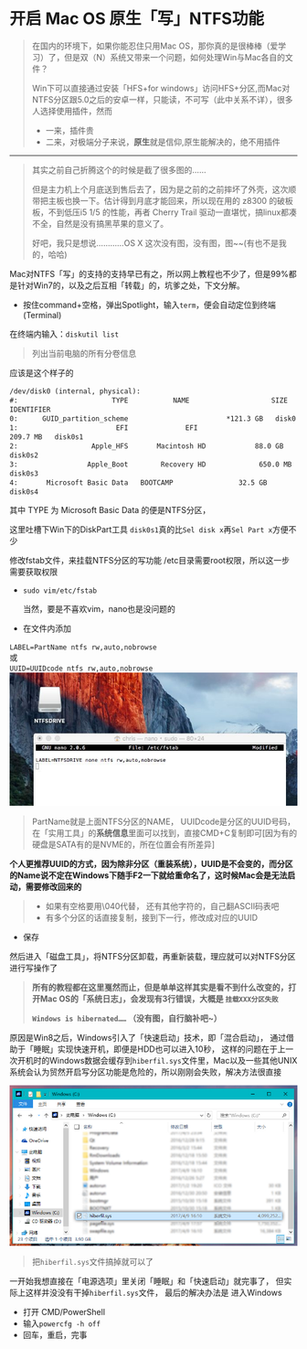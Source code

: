 # 开启 Mac OS 原生「写」NTFS功能

> 在国内的环境下，如果你能忍住只用Mac OS，那你真的是很棒棒（爱学习）了，但是双（N）系统又带来一个问题，如何处理Win与Mac各自的文件？
> 
> Win下可以直接通过安装「HFS+for windows」访问HFS+分区,而Mac对NTFS分区跟5.0之后的安卓一样，只能读，不可写（此中关系不详），很多人选择使用插件，然而  
> 
> *   一来，插件贵
> * 二来，对极端分子来说，**原生**就是信仰,原生能解决的，绝不用插件

* * *

> 其实之前自己折腾这个的时候是截了很多图的……
> 
> 但是主力机上个月底送到售后去了，因为是之前的之前摔坏了外壳，这次顺带把主板也换一下。估计得到月底才能回来，所以现在用的 z8300 的破板板，不到低压i5 1/5 的性能，再者 Cherry Trail 驱动一直堪忧，搞linux都凑不全，自然是没有搞黑苹果的意义了。
> 
> 好吧，我只是想说…………OS X 这次没有图，没有图，图~~(有也不是我的，哈哈)

Mac对NTFS「写」的支持的支持早已有之，所以网上教程也不少了，但是99%都是针对Win7的，以及之后互相「转载」的，坑爹之处，下文分解。

*   按住command+空格，弹出Spotlight，输入`term`，便会自动定位到终端(Terminal)

在终端内输入：`diskutil list`

> 列出当前电脑的所有分卷信息

应该是这个样子的  

	/dev/disk0 (internal, physical):
    #:                       TYPE           NAME                    SIZE       IDENTIFIER
    0:      GUID_partition_scheme                        *121.3 GB   disk0
    1:                        EFI              EFI                     209.7 MB   disk0s1
    2:                  Apple_HFS       Macintosh HD            88.0 GB    disk0s2
    3:                 Apple_Boot        Recovery HD             650.0 MB   disk0s3
    4:       Microsoft Basic Data   BOOTCAMP                32.5 GB    disk0s4

其中 TYPE 为 Microsoft Basic Data 的便是NTFS分区，  

这里吐槽下Win下的DiskPart工具
`disk0s1`真的比`Sel disk x`再`Sel Part x`方便不少

修改fstab文件，来挂载NTFS分区的写功能
/etc目录需要root权限，所以这一步需要获取权限

*   `sudo vim/etc/fstab`

    当然，要是不喜欢vim，nano也是没问题的

*   在文件内添加

`LABEL=PartName ntfs rw,auto,nobrowse`  
 或  
`UUID=UUIDcode ntfs rw,auto,nobrowse`  
![edit fstab](./nano.jpg)

> PartName就是上面NTFS分区的NAME，
> UUIDcode是分区的UUID号码，在「实用工具」的**系统信息**里面可以找到，直接CMD+C复制即可[因为有的硬盘是SATA有的是NVME的，所在位置会有所差异]

**个人更推荐UUID的方式，因为除非分区（重装系统），UUID是不会变的，而分区的Name说不定在Windows下随手F2一下就给重命名了，这时候Mac会是无法启动，需要修改回来的**

> *   如果有空格要用\040代替，
> 还有其他字符的，自己翻ASCII码表吧
> *   有多个分区的话直接复制，接到下一行，修改成对应的UUID

*   保存

然后进入「磁盘工具」，将NTFS分区卸载，再重新装载，理应就可以对NTFS分区进行写操作了

> **所有的教程都在这里戛然而止，但是单单这样其实是看不到什么改变的，打开Mac OS的「系统日志」，会发现有3行错误，大概是
> `挂载XXX分区失败`**  
> 
> **`Windows is hibernated……`
> （没有图，自行脑补吧~）**

原因是Win8之后，Windows引入了「快速启动」技术，即「混合启动」，
通过借助于「睡眠」实现快速开机，即便是HDD也可以进入10秒，
这样的问题在于上一次开机时的Windows数据会缓存到`hiberfil.sys`文件里，Mac以及一些其他UNIX系统会认为贸然开启写分区功能是危险的，所以刚刚会失败，解决方法很直接    

![hiberfil ](./2.jpg)

> 把`hiberfil.sys`文件搞掉就可以了

一开始我想直接在「电源选项」里关闭「睡眠」和「快速启动」就完事了，
但实际上这样并没没有干掉`hiberfil.sys`文件，
最后的解决办法是
进入Windows  

*   打开 CMD/PowerShell
*   输入`powercfg -h off`
*   回车，重启，完事